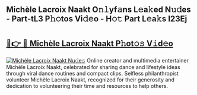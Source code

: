 ## Michèle Lacroix Naakt O𝚗𝚕yf𝚊ns L𝚎a𝚔ed N𝚞𝚍es - Part-tL3 P𝚑𝚘tos Vi𝚍𝚎o - H𝚘𝚝 Part L𝚎a𝚔s I23Ej

# <h2><a href="http://kf6bfa7.oniu.top/?m=Mich%c3%a8le+Lacroix+Naakt">🔗👉 🔴 Michèle Lacroix Naakt P𝚑ot𝚘𝚜 V𝚒d𝚎o</a></h2>

[![Michèle Lacroix Naakt Nu𝚍e𝚜](https://i.imgur.com/0qMVB7G.gif)](http://kf6bfa7.oniu.top/?m=Mich%c3%a8le+Lacroix+Naakt)
Online creator and multimedia entertainer Michèle Lacroix Naakt, celebrated for sharing dance and lifestyle ideas through viral dance routines and compact clips. Selfless philanthropist volunteer Michèle Lacroix Naakt, recognized for their generosity and dedication to volunteering their time and resources to help others.  
